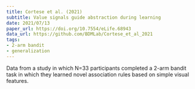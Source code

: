 ```yaml
---
title: Cortese et al. (2021)
subtitle: Value signals guide abstraction during learning
date: 2021/07/13
paper_url: https://doi.org/10.7554/eLife.68943
data_url: https://github.com/BDMLab/Cortese_et_al_2021
tags:
- 2-arm bandit
- generalization
---
```


Data from a study in which N=33 participants completed a 2-arm bandit task in which they learned novel association rules based on simple visual features.  
